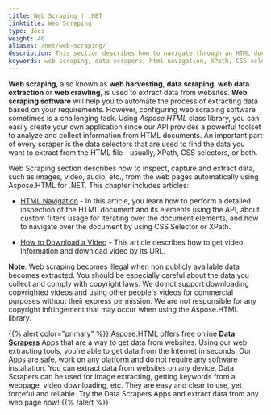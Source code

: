 ```yaml
---
title: Web Scraping | .NET
linktitle: Web Scraping
type: docs
weight: 40
aliases: /net/web-scraping/
description: This section describes how to navigate through an HTML document and perform a detailed inspection of its elements and extract data, such as video and audio from the web pages using Aspose.HTML for .NET. 
keywords: web scraping, data scrapers, html navigation, XPath, CSS selector, extract data, video download
---
```


**Web scraping**, also known as **web harvesting**, **data scraping**, **web data extraction** or **web crawling**, is used to extract data from websites. **Web scraping software** will help you to automate the process of extracting data based on your requirements. However, configuring web scraping software sometimes is a challenging task. Using *Aspose.HTML* class library, you can easily create your own application since our API provides a powerful toolset to analyze and collect information from HTML documents. An important part of every scraper is the data selectors that are used to find the data you want to extract from the HTML file - usually, XPath, CSS selectors, or both.

Web Scraping section describes how to inspect, capture and extract data,  such as images, video, audio,  etc., from the web pages automatically using Aspose.HTML for .NET. This chapter includes articles:
 - [HTML Navigation](https://docs.aspose.com/html/net/web-scraping/html-navigation/) - In this article, you learn how to perform a detailed inspection of the HTML document and its elements using the API, about custom filters usage for iterating over the document elements, and how to navigate over the document by using CSS Selector or XPath.

 -  [How to Download a Video](https://docs.aspose.com/html/net/web-scraping/video-download/) - This article describes how to get video information and download video by its URL.

**Note**: Web scraping becomes illegal when non publicly available data becomes extracted. You should be especially careful about the data you collect and comply with copyright laws. We do not support downloading copyrighted videos and using other people's videos for commercial purposes without their express permission. We are not responsible for any copyright infringement that may occur when using the Aspose.HTML library.

{{% alert color="primary" %}} 
Aspose.HTML offers free online [**Data Scrapers**](https://products.aspose.app/html/en/scrapers) Apps that are a way to get data from websites. Using our web extracting tools, you're able to get data from the Internet in seconds. Our Apps are safe, work on any platform and do not require any software installation. You can extract data from websites on any device. Data Scrapers can be used for image extracting, getting keywords from a webpage, video downloading, etc. They are easy and clear to use, yet forceful and reliable. Try the Data Scrapers Apps and extract data from any web page now!
{{% /alert %}}  







